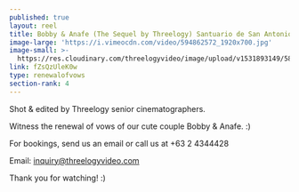 ```yaml
---
published: true
layout: reel
title: Bobby & Anafe (The Sequel by Threelogy) Santuario de San Antonio - June 2016
image-large: 'https://i.vimeocdn.com/video/594862572_1920x700.jpg'
image-small: >-
  https://res.cloudinary.com/threelogyvideo/image/upload/v1531893149/588702034_750x500a.jpg
link: fZsQzUleK0w
type: renewalofvows
section-rank: 4
---
```

Shot & edited by Threelogy senior cinematographers. 

Witness the renewal of vows of our cute couple Bobby & Anafe. :) 

For bookings, send us an email or call us at +63 2 4344428

Email: inquiry@threelogyvideo.com

Thank you for watching! :)
